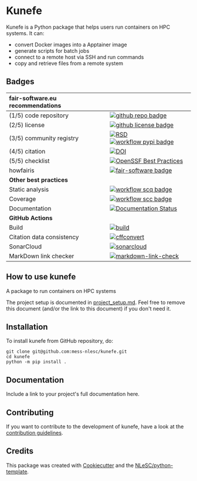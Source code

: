 # Kunefe

Kunefe is a Python package that helps users run containers on HPC systems. It can:

- convert Docker images into a Apptainer image
- generate scripts for batch jobs
- connect to a remote host via SSH and run commands
- copy and retrieve files from a remote system


## Badges

| fair-software.eu recommendations | |
| :-- | :--  |
| (1/5) code repository              | [![github repo badge](https://img.shields.io/badge/github-repo-000.svg?logo=github&labelColor=gray&color=blue)](https://github.com/mess-nlesc/kunefe) |
| (2/5) license                      | [![github license badge](https://img.shields.io/github/license/mess-nlesc/kunefe)](https://github.com/mess-nlesc/kunefe) |
| (3/5) community registry           | [![RSD](https://img.shields.io/badge/rsd-kunefe-00a3e3.svg)](https://www.research-software.nl/software/kunefe) [![workflow pypi badge](https://img.shields.io/pypi/v/kunefe.svg?colorB=blue)](https://pypi.python.org/project/kunefe/) |
| (4/5) citation                     | [![DOI](https://zenodo.org/badge/DOI/10.5281/zenodo.10786467.svg)](https://zenodo.org/doi/10.5281/zenodo.10786467)
 | (5/5) checklist                    | [![OpenSSF Best Practices](https://www.bestpractices.dev/projects/8629/badge)](https://www.bestpractices.dev/projects/8629) |
| howfairis                          | [![fair-software badge](https://img.shields.io/badge/fair--software.eu-%E2%97%8F%20%20%E2%97%8F%20%20%E2%97%8F%20%20%E2%97%8F%20%20%E2%97%8B-yellow)](https://fair-software.eu) |
| **Other best practices**           | &nbsp; |
| Static analysis                    | [![workflow scq badge](https://sonarcloud.io/api/project_badges/measure?project=mess-nlesc_kunefe&metric=alert_status)](https://sonarcloud.io/dashboard?id=mess-nlesc_kunefe) |
| Coverage                           | [![workflow scc badge](https://sonarcloud.io/api/project_badges/measure?project=mess-nlesc_kunefe&metric=coverage)](https://sonarcloud.io/dashboard?id=mess-nlesc_kunefe) |
| Documentation                      | [![Documentation Status](https://readthedocs.org/projects/kunefe/badge/?version=latest)](https://kunefe.readthedocs.io/en/latest/?badge=latest) |
| **GitHub Actions**                 | &nbsp; |
| Build                              | [![build](https://github.com/mess-nlesc/kunefe/actions/workflows/build.yml/badge.svg)](https://github.com/mess-nlesc/kunefe/actions/workflows/build.yml) |
| Citation data consistency          | [![cffconvert](https://github.com/mess-nlesc/kunefe/actions/workflows/cffconvert.yml/badge.svg)](https://github.com/mess-nlesc/kunefe/actions/workflows/cffconvert.yml) |
| SonarCloud                         | [![sonarcloud](https://github.com/mess-nlesc/kunefe/actions/workflows/sonarcloud.yml/badge.svg)](https://github.com/mess-nlesc/kunefe/actions/workflows/sonarcloud.yml) |
| MarkDown link checker              | [![markdown-link-check](https://github.com/mess-nlesc/kunefe/actions/workflows/markdown-link-check.yml/badge.svg)](https://github.com/mess-nlesc/kunefe/actions/workflows/markdown-link-check.yml) |

## How to use kunefe

A package to run containers on HPC systems

The project setup is documented in [project_setup.md](project_setup.md). Feel free to remove this document (and/or the link to this document) if you don't need it.

## Installation

To install kunefe from GitHub repository, do:

```console
git clone git@github.com:mess-nlesc/kunefe.git
cd kunefe
python -m pip install .
```

## Documentation

Include a link to your project's full documentation here.

## Contributing

If you want to contribute to the development of kunefe,
have a look at the [contribution guidelines](CONTRIBUTING.md).

## Credits

This package was created with [Cookiecutter](https://github.com/audreyr/cookiecutter) and the [NLeSC/python-template](https://github.com/NLeSC/python-template).
